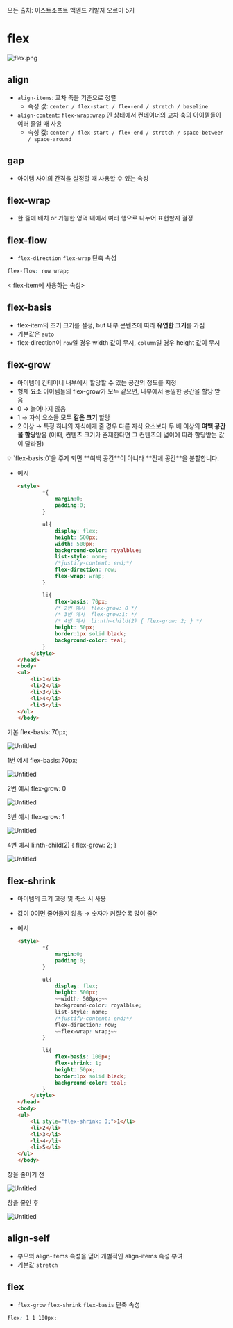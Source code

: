 모든 출처: 이스트소프트 백엔드 개발자 오르미 5기

# flex

![flex.png](https://prod-files-secure.s3.us-west-2.amazonaws.com/e8f11927-b70c-4524-9227-a3efac08e7aa/6543bba9-c4f5-419d-baba-cfd3c71c87e9/flex.png)

## align

- `align-items`: 교차 축을 기준으로 정렬
    - 속성 값: `center / flex-start / flex-end / stretch / baseline`
- `align-content`: `flex-wrap:wrap` 인 상태에서 컨테이너의 교차 축의 아이템들이 여러 줄일 때 사용
    - 속성 값: `center / flex-start / flex-end / stretch / space-between / space-around`

## gap

- 아이템 사이의 간격을 설정할 때 사용할 수 있는 속성

## flex-wrap

- 한 줄에 배치 or 가능한 영역 내에서 여러 행으로 나누어 표현할지 결정

## flex-flow

- `flex-direction` `flex-wrap` 단축 속성

```css
flex-flow: row wrap;
```

< flex-item에 사용하는 속성>

## flex-basis

- flex-item의 초기 크기를 설정, but 내부 콘텐츠에 따라 **유연한 크기**를 가짐
- 기본값은 `auto`
- flex-direction이 `row`일 경우 width 값이 무시, `column`일 경우 height 값이 무시

## flex-grow

- 아이템이 컨테이너 내부에서 할당할 수 있는 공간의 정도를 지정
- 형제 요소 아이템들의 flex-grow가 모두 같으면, 내부에서 동일한 공간을 할당 받음
- 0 → 늘어나지 않음
- 1 → 자식 요소들 모두 **같은 크기** 할당
- 2 이상 → 특정 하나의 자식에게 줄 경우 다른 자식 요소보다 두 배 이상의 **여백 공간을 할당**받음 (이때, 컨텐츠 크기가 존재한다면 그 컨텐츠의 넓이에 따라 할당받는 값이 달라짐)

<aside>
💡 `flex-basis:0`을 주게 되면 **여백 공간**이 아니라 **전체 공간**을 분할합니다.

</aside>

- 예시

    ```html
    <style>
            *{
                margin:0;
                padding:0;
            }
    
            ul{
                display: flex;
                height: 500px;
                width: 500px;
                background-color: royalblue;
                list-style: none;
                /*justify-content: end;*/
                flex-direction: row;
                flex-wrap: wrap;
            }
    
            li{
                flex-basis: 70px;
                /* 2번 예시  flex-grow: 0 */
                /* 3번 예시  flex-grow:1; */
                /* 4번 예시  li:nth-child(2) { flex-grow: 2; } */
                height: 50px;
                border:1px solid black;
                background-color: teal;
            }
        </style>
    </head>
    <body>
    <ul>
        <li>1</li>
        <li>2</li>
        <li>3</li>
        <li>4</li>
        <li>5</li>
    </ul>
    </body>
    ```


기본 flex-basis: 70px;

![Untitled](https://prod-files-secure.s3.us-west-2.amazonaws.com/e8f11927-b70c-4524-9227-a3efac08e7aa/d10dd289-95aa-41cc-936e-c177a7f713bc/Untitled.png)

1번 예시 flex-basis: 70px;

![Untitled](https://prod-files-secure.s3.us-west-2.amazonaws.com/e8f11927-b70c-4524-9227-a3efac08e7aa/5dc33b5c-5f57-43ce-86de-240e7cd74d01/Untitled.png)

2번 예시 flex-grow: 0

![Untitled](https://prod-files-secure.s3.us-west-2.amazonaws.com/e8f11927-b70c-4524-9227-a3efac08e7aa/4bd5d46e-d573-4b87-bc85-9d77f6c2b82d/Untitled.png)

3번 예시 flex-grow: 1

![Untitled](https://prod-files-secure.s3.us-west-2.amazonaws.com/e8f11927-b70c-4524-9227-a3efac08e7aa/c80d555a-0528-4cf0-859e-1442bca69da1/Untitled.png)

4번 예시  li:nth-child(2) { flex-grow: 2; }

![Untitled](https://prod-files-secure.s3.us-west-2.amazonaws.com/e8f11927-b70c-4524-9227-a3efac08e7aa/7b88e721-4799-4eba-8cc8-afefe025eb4d/Untitled.png)

## flex-shrink

- 아이템의 크기 고정 및 축소 시 사용
- 값이 0이면 줄어들지 않음 → 숫자가 커질수록 많이 줄어
- 예시

    ```html
    <style>
            *{
                margin:0;
                padding:0;
            }
    
            ul{
                display: flex;
                height: 500px;
                ~~width: 500px;~~
                background-color: royalblue;
                list-style: none;
                /*justify-content: end;*/
                flex-direction: row;
                ~~flex-wrap: wrap;~~
            }
    
            li{
                flex-basis: 100px;
                flex-shrink: 1;
                height: 50px;
                border:1px solid black;
                background-color: teal;
            }
        </style>
    </head>
    <body>
    <ul>
        <li style="flex-shrink: 0;">1</li>
        <li>2</li>
        <li>3</li>
        <li>4</li>
        <li>5</li>
    </ul>
    </body>
    ```


창을 줄이기 전

![Untitled](https://prod-files-secure.s3.us-west-2.amazonaws.com/e8f11927-b70c-4524-9227-a3efac08e7aa/c69df4c2-dc38-474a-b798-620e0ba70204/Untitled.png)

창을 줄인 후

![Untitled](https://prod-files-secure.s3.us-west-2.amazonaws.com/e8f11927-b70c-4524-9227-a3efac08e7aa/c2d2f2e3-7da3-4c08-8566-322bb7791b98/Untitled.png)

## align-self

- 부모의 align-items 속성을 덮어 개별적인 align-items 속성 부여
- 기본값 `stretch`

## flex

- `flex-grow` `flex-shrink` `flex-basis` 단축 속성

```css
flex: 1 1 100px;
```
